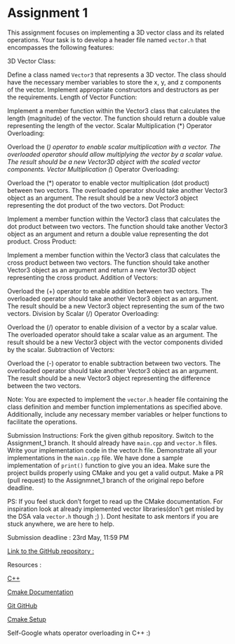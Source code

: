 # Assignment 1
This assignment focuses on implementing a 3D vector class and its related operations. Your task is to develop a header file named `vector.h` that encompasses the following features:

3D Vector Class:

Define a class named `Vector3` that represents a 3D vector.
The class should have the necessary member variables to store the x, y, and z components of the vector.
Implement appropriate constructors and destructors as per the requirements.
Length of Vector Function:

Implement a member function within the Vector3 class that calculates the length (magnitude) of the vector.
The function should return a double value representing the length of the vector.
Scalar Multiplication (*) Operator Overloading:

Overload the (*) operator to enable scalar multiplication with a vector.
The overloaded operator should allow multiplying the vector by a scalar value.
The result should be a new Vector3D object with the scaled vector components.
Vector Multiplication (*) Operator Overloading:

Overload the (*) operator to enable vector multiplication (dot product) between two vectors.
The overloaded operator should take another Vector3 object as an argument.
The result should be a new Vector3 object representing the dot product of the two vectors.
Dot Product:

Implement a member function within the Vector3 class that calculates the dot product between two vectors.
The function should take another Vector3 object as an argument and return a double value representing the dot product.
Cross Product:

Implement a member function within the Vector3 class that calculates the cross product between two vectors.
The function should take another Vector3 object as an argument and return a new Vector3D object representing the cross product.
Addition of Vectors:

Overload the (+) operator to enable addition between two vectors.
The overloaded operator should take another Vector3 object as an argument.
The result should be a new Vector3 object representing the sum of the two vectors.
Division by Scalar (/) Operator Overloading:

Overload the (/) operator to enable division of a vector by a scalar value.
The overloaded operator should take a scalar value as an argument.
The result should be a new Vector3 object with the vector components divided by the scalar.
Subtraction of Vectors:

Overload the (-) operator to enable subtraction between two vectors.
The overloaded operator should take another Vector3 object as an argument.
The result should be a new Vector3 object representing the difference between the two vectors.

Note: You are expected to implement the `vector.h` header file containing the class definition and member function implementations as specified above. Additionally, include any necessary member variables or helper functions to facilitate the operations.

Submission Instructions:
Fork the given github repository. Switch to the Assignment_1 branch. It should already have `main.cpp` and `vector.h` files. Write your implementation code in the vector.h file. Demonstrate all your implementations in the `main.cpp` file. We have done a sample implementation of `print()` function to give you an idea. Make sure the project builds properly using CMake and you get a valid output. Make a PR (pull request) to the Assignmnet_1 branch of the original repo before deadline.

PS: If you feel stuck don’t forget to read up the CMake documentation. For inspiration look at already implemented vector libraries(don’t get misled by the DSA vala `vector.h` though ;) ). Dont hesitate to ask mentors if you are stuck anywhere, we are here to help.

Submission deadline : 23rd May, 11:59 PM

[Link to the GitHub repository :](https://github.com/ishanbawne20/mfcg2023.git)

Resources :

[C++](https://www.w3schools.com/cpp/cpp_oop.asp)

[Cmake Documentation](https://cmake.org/documentation/)

[Git GitHub](https://medium.com/@george.seif94/a-full-tutorial-on-how-to-use-github-88466bac7d42)

[Cmake Setup](https://cmake.org/cmake/help/latest/guide/tutorial/index.html)

Self-Google whats operator overloading in C++ :)
